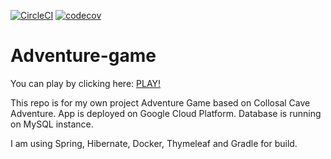 [![CircleCI](https://circleci.com/gh/kemoT1990TM/adventure-game.svg?style=svg)](https://circleci.com/gh/kemoT1990TM/adventure-game)
[![codecov](https://codecov.io/gh/kemoT1990TM/adventure-game/branch/master/graph/badge.svg)](https://codecov.io/gh/kemoT1990TM/adventure-game)

# Adventure-game

You can play by clicking here: [PLAY!](http://adventure.tkjavadev.com)

This repo is for my own project Adventure Game based on Collosal Cave Adventure.
App is deployed on Google Cloud Platform. Database is running on MySQL instance.

I am using Spring, Hibernate, Docker, Thymeleaf and Gradle for build.
